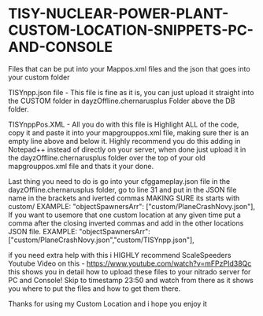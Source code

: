 # TISY-NUCLEAR-POWER-PLANT-CUSTOM-LOCATION-SNIPPETS-PC-AND-CONSOLE
Files that can be put into your Mappos.xml files and the json that goes into your custom folder

TISYnpp.json file - This file is fine as it is, you can just upload it straight into the CUSTOM folder in dayzOffline.chernarusplus Folder above the DB folder.

TISYnppPos.XML - All you do with this file is Highlight ALL of the code, copy it and paste it into your mapgrouppos.xml file, making sure ther is an empty line above and below it. Highly recommend you do this adding in Notepad++ instead of directly on your server, when done just upload it in the dayzOffline.chernarusplus folder over the top of your old mapgrouppos.xml file and thats it your done.

Last thing you need to do is go into your cfggameplay.json file in the dayzOffline.chernarusplus folder, go to line 31 and put in the JSON file name in the brackets and iverted commas MAKING SURE its starts with custom/  EXAMPLE: "objectSpawnersArr": ["custom/PlaneCrashNovy.json"],
If you want to usemore that one custom location at any given time put a comma after the closing inverted commas and add in the other locations JSON file. EXAMPLE: "objectSpawnersArr": ["custom/PlaneCrashNovy.json","custom/TISYnpp.json"],

if you need extra help with this i HIGHLY recommend ScaleSpeeders Youtube Video on this - https://www.youtube.com/watch?v=mFPzPId38Qc this shows you in detail how to upload these files to your nitrado server for PC and Console! Skip to timestamp 23:50 and watch from there as it shows you where to put the files and how to get them there.

Thanks for using my Custom Location and i hope you enjoy it
